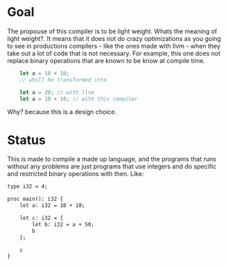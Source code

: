 # Goal
The propouse of this compiler is to be light weight. Whats the meaning of light
weight?. It means that it does not do crazy optimizations as you going to see
in productions compilers - like the ones made with llvm - when they take out a
lot of code that is not necessary. For example, this one does not replace
binary operations that are known to be know at compile time.

```rust
    let a = 10 + 10;
    // whill be transformed into

    let a = 20; // with llvm
    let a = 10 + 10; // with this compiler
```

Why? because this is a design choice.

# Status
This is made to compile a made up language, and the programs that runs without any
problems are just programs that use integers and do specific and restricted
binary operations with then. Like:

```txt
type i32 = 4;

proc main(): i32 {
    let a: i32 = 10 + 10;

    let c: i32 = {
        let b: i32 = a + 50;
        b
    };

    c
}
```
